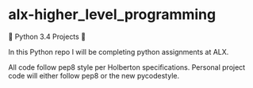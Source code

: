 # alx-higher_level_programming
🌊 Python 3.4 Projects 🌊

In this Python repo I will be completing python assignments at ALX.

All code follow pep8 style per Holberton specifications. Personal project code will either follow pep8 or the new pycodestyle.


